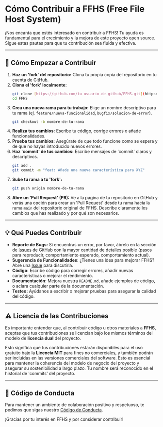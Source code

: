 # Cómo Contribuir a FFHS (Free File Host System)

¡Nos encanta que estés interesado en contribuir a FFHS! Tu ayuda es fundamental para el crecimiento y la mejora de este proyecto open source. Sigue estas pautas para que tu contribución sea fluida y efectiva.

---

## 🚀 Cómo Empezar a Contribuir

1.  **Haz un 'fork' del repositorio:** Clona tu propia copia del repositorio en tu cuenta de GitHub.
2.  **Clona el 'fork' localmente:**
    ```bash
    git clone [https://github.com/tu-usuario-de-github/FFHS.git](https://github.com/tu-usuario-de-github/FFHS.git)
    cd FFHS
    ```
3.  **Crea una nueva rama para tu trabajo:** Elige un nombre descriptivo para tu rama (ej. `feature/nueva-funcionalidad`, `bugfix/solucion-de-error`).
    ```bash
    git checkout -b nombre-de-tu-rama
    ```
4.  **Realiza tus cambios:** Escribe tu código, corrige errores o añade funcionalidades.
5.  **Prueba tus cambios:** Asegúrate de que todo funcione como se espera y de que no hayas introducido nuevos errores.
6.  **Haz 'commit' de tus cambios:** Escribe mensajes de 'commit' claros y descriptivos.
    ```bash
    git add .
    git commit -m "feat: Añade una nueva característica para XYZ"
    ```
7.  **Sube tu rama a tu 'fork':**
    ```bash
    git push origin nombre-de-tu-rama
    ```
8.  **Abre un 'Pull Request' (PR):** Ve a la página de tu repositorio en GitHub y verás una opción para crear un 'Pull Request' desde tu rama hacia la rama `main` del repositorio original de FFHS. Describe claramente los cambios que has realizado y por qué son necesarios.

---

## 💡 Qué Puedes Contribuir

* **Reporte de Bugs:** Si encuentras un error, por favor, ábrelo en la sección de [Issues](https://github.com/hgcsasdas/FFHS/issues) de GitHub con la mayor cantidad de detalles posible (pasos para reproducir, comportamiento esperado, comportamiento actual).
* **Sugerencia de Funcionalidades:** ¿Tienes una idea para mejorar FFHS? Abre una [Issue](https://github.com/hgcsasdas/FFHS/issues) para discutirla.
* **Código:** Escribe código para corregir errores, añadir nuevas características o mejorar el rendimiento.
* **Documentación:** Mejora nuestra `README.md`, añade ejemplos de código, o aclara cualquier parte de la documentación.
* **Testeo:** Ayúdanos a escribir o mejorar pruebas para asegurar la calidad del código.

---

## ⚠️ Licencia de las Contribuciones

Es importante entender que, al contribuir código u otros materiales a **FFHS**, aceptas que tus contribuciones se licencian bajo los mismos términos del modelo de **licencia dual** del proyecto.

Esto significa que tus contribuciones estarán disponibles para el uso gratuito bajo la **Licencia MIT** para fines no comerciales, y también podrán ser incluidas en las versiones comerciales del software. Esto es esencial para mantener la coherencia del modelo de negocio del proyecto y asegurar su sostenibilidad a largo plazo. Tu nombre será reconocido en el historial de 'commits' del proyecto.

---

## 🤝 Código de Conducta

Para mantener un ambiente de colaboración positivo y respetuoso, te pedimos que sigas nuestro [Código de Conducta](CODE_OF_CONDUCT.md).

¡Gracias por tu interés en FFHS y por considerar contribuir!